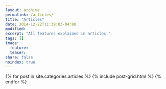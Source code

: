 ```yaml
---
layout: archive
permalink: /articles/
title: "Articles"
date: 2014-12-22T11:39:03-04:00
modified:
excerpt: "All features explained in articles."
tags: []
image:
  feature:
  teaser:
share: false
noindex: true
---
```


<div class="tiles">
{% for post in site.categories.articles %}
  {% include post-grid.html %}
{% endfor %}
</div><!-- /.tiles -->
